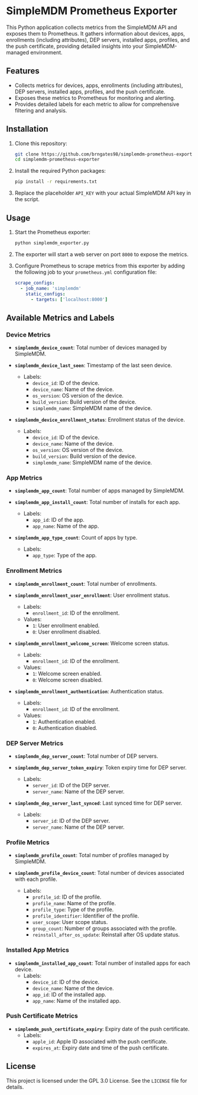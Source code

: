 # SimpleMDM Prometheus Exporter

This Python application collects metrics from the SimpleMDM API and exposes them to Prometheus. It gathers information about devices, apps, enrollments (including attributes), DEP servers, installed apps, profiles, and the push certificate, providing detailed insights into your SimpleMDM-managed environment.

## Features

- Collects metrics for devices, apps, enrollments (including attributes), DEP servers, installed apps, profiles, and the push certificate.
- Exposes these metrics to Prometheus for monitoring and alerting.
- Provides detailed labels for each metric to allow for comprehensive filtering and analysis.

## Installation

1. Clone this repository:

    ```bash
    git clone https://github.com/brngates98/simplemdm-prometheus-exporter.git
    cd simplemdm-prometheus-exporter
    ```

2. Install the required Python packages:

    ```bash
    pip install -r requirements.txt
    ```

3. Replace the placeholder `API_KEY` with your actual SimpleMDM API key in the script.

## Usage

1. Start the Prometheus exporter:

    ```bash
    python simplemdm_exporter.py
    ```

2. The exporter will start a web server on port `8000` to expose the metrics.

3. Configure Prometheus to scrape metrics from this exporter by adding the following job to your `prometheus.yml` configuration file:

    ```yaml
    scrape_configs:
      - job_name: 'simplemdm'
        static_configs:
          - targets: ['localhost:8000']
    ```

## Available Metrics and Labels

### Device Metrics

- **`simplemdm_device_count`**: Total number of devices managed by SimpleMDM.

- **`simplemdm_device_last_seen`**: Timestamp of the last seen device.
  - Labels:
    - `device_id`: ID of the device.
    - `device_name`: Name of the device.
    - `os_version`: OS version of the device.
    - `build_version`: Build version of the device.
    - `simplemdm_name`: SimpleMDM name of the device.

- **`simplemdm_device_enrollment_status`**: Enrollment status of the device.
  - Labels:
    - `device_id`: ID of the device.
    - `device_name`: Name of the device.
    - `os_version`: OS version of the device.
    - `build_version`: Build version of the device.
    - `simplemdm_name`: SimpleMDM name of the device.

### App Metrics

- **`simplemdm_app_count`**: Total number of apps managed by SimpleMDM.

- **`simplemdm_app_install_count`**: Total number of installs for each app.
  - Labels:
    - `app_id`: ID of the app.
    - `app_name`: Name of the app.

- **`simplemdm_app_type_count`**: Count of apps by type.
  - Labels:
    - `app_type`: Type of the app.

### Enrollment Metrics

- **`simplemdm_enrollment_count`**: Total number of enrollments.

- **`simplemdm_enrollment_user_enrollment`**: User enrollment status.
  - Labels:
    - `enrollment_id`: ID of the enrollment.
  - Values:
    - `1`: User enrollment enabled.
    - `0`: User enrollment disabled.

- **`simplemdm_enrollment_welcome_screen`**: Welcome screen status.
  - Labels:
    - `enrollment_id`: ID of the enrollment.
  - Values:
    - `1`: Welcome screen enabled.
    - `0`: Welcome screen disabled.

- **`simplemdm_enrollment_authentication`**: Authentication status.
  - Labels:
    - `enrollment_id`: ID of the enrollment.
  - Values:
    - `1`: Authentication enabled.
    - `0`: Authentication disabled.

### DEP Server Metrics

- **`simplemdm_dep_server_count`**: Total number of DEP servers.

- **`simplemdm_dep_server_token_expiry`**: Token expiry time for DEP server.
  - Labels:
    - `server_id`: ID of the DEP server.
    - `server_name`: Name of the DEP server.

- **`simplemdm_dep_server_last_synced`**: Last synced time for DEP server.
  - Labels:
    - `server_id`: ID of the DEP server.
    - `server_name`: Name of the DEP server.

### Profile Metrics

- **`simplemdm_profile_count`**: Total number of profiles managed by SimpleMDM.

- **`simplemdm_profile_device_count`**: Total number of devices associated with each profile.
  - Labels:
    - `profile_id`: ID of the profile.
    - `profile_name`: Name of the profile.
    - `profile_type`: Type of the profile.
    - `profile_identifier`: Identifier of the profile.
    - `user_scope`: User scope status.
    - `group_count`: Number of groups associated with the profile.
    - `reinstall_after_os_update`: Reinstall after OS update status.

### Installed App Metrics

- **`simplemdm_installed_app_count`**: Total number of installed apps for each device.
  - Labels:
    - `device_id`: ID of the device.
    - `device_name`: Name of the device.
    - `app_id`: ID of the installed app.
    - `app_name`: Name of the installed app.

### Push Certificate Metrics

- **`simplemdm_push_certificate_expiry`**: Expiry date of the push certificate.
  - Labels:
    - `apple_id`: Apple ID associated with the push certificate.
    - `expires_at`: Expiry date and time of the push certificate.

## License

This project is licensed under the GPL 3.0 License. See the `LICENSE` file for details.
